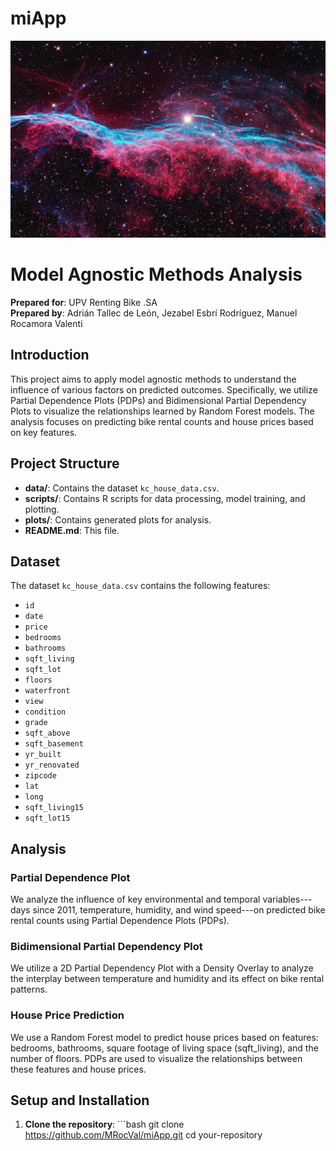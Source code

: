 # miApp

![](images/ESPACIO-e1689930487117.jpg)

# Model Agnostic Methods Analysis

**Prepared for**: UPV Renting Bike .SA\
**Prepared by**: Adrián Tallec de León, Jezabel Esbrí Rodríguez, Manuel Rocamora Valenti

## Introduction

This project aims to apply model agnostic methods to understand the influence of various factors on predicted outcomes. Specifically, we utilize Partial Dependence Plots (PDPs) and Bidimensional Partial Dependency Plots to visualize the relationships learned by Random Forest models. The analysis focuses on predicting bike rental counts and house prices based on key features.

## Project Structure

-   **data/**: Contains the dataset `kc_house_data.csv`.
-   **scripts/**: Contains R scripts for data processing, model training, and plotting.
-   **plots/**: Contains generated plots for analysis.
-   **README.md**: This file.

## Dataset

The dataset `kc_house_data.csv` contains the following features:

-   `id`
-   `date`
-   `price`
-   `bedrooms`
-   `bathrooms`
-   `sqft_living`
-   `sqft_lot`
-   `floors`
-   `waterfront`
-   `view`
-   `condition`
-   `grade`
-   `sqft_above`
-   `sqft_basement`
-   `yr_built`
-   `yr_renovated`
-   `zipcode`
-   `lat`
-   `long`
-   `sqft_living15`
-   `sqft_lot15`

## Analysis

### Partial Dependence Plot

We analyze the influence of key environmental and temporal variables---days since 2011, temperature, humidity, and wind speed---on predicted bike rental counts using Partial Dependence Plots (PDPs).

### Bidimensional Partial Dependency Plot

We utilize a 2D Partial Dependency Plot with a Density Overlay to analyze the interplay between temperature and humidity and its effect on bike rental patterns.

### House Price Prediction

We use a Random Forest model to predict house prices based on features: bedrooms, bathrooms, square footage of living space (sqft_living), and the number of floors. PDPs are used to visualize the relationships between these features and house prices.

## Setup and Installation

1.  **Clone the repository**: \`\`\`bash git clone <https://github.com/MRocVal/miApp.git> cd your-repository
